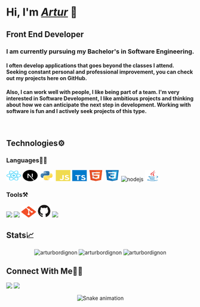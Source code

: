 <div>
  <h1>Hi, I'm <a href="https://www.linkedin.com/in/arturbordignon/"><i>Artur</i></a> 🚀</h1>
  <h2>Front End Developer</h2>
  <h3>I am currently pursuing my <b>Bachelor's</b> in <b>Software Engineering.</b></h3>
    
  <h4>I often develop applications that goes beyond the classes I attend. Seeking constant personal and professional improvement, you can check out my projects here on GitHub.</h4> 

  <h4>Also, I can work well with people, I like being part of a team. I'm very interested in Software Development, I like ambitious projects and thinking about how we can anticipate the next step in development. Working with software is fun and I actively seek projects of this type.</h4>
</div>
<br>

## Technologies⚙️

### Languages✍🏼

  <img alt="React" height="30" width="40" src="https://raw.githubusercontent.com/devicons/devicon/master/icons/react/react-original.svg"> <img alt="NextJS" height="30" width="40" src="https://github.com/devicons/devicon/blob/master/icons/nextjs/nextjs-original.svg"> <img alt="Python" height="30" width="40" src="https://github.com/devicons/devicon/blob/master/icons/python/python-original.svg"> <img alt="Js" height="30" width="40" src="https://raw.githubusercontent.com/devicons/devicon/master/icons/javascript/javascript-plain.svg"> <img alt="Ts" height="30" width="40" src="https://raw.githubusercontent.com/devicons/devicon/master/icons/typescript/typescript-plain.svg"> <img alt="HTML" height="30" width="40" src="https://raw.githubusercontent.com/devicons/devicon/master/icons/html5/html5-original.svg"> <img alt="CSS" height="30" width="40" src="https://raw.githubusercontent.com/devicons/devicon/master/icons/css3/css3-original.svg"> <img alt="nodejs" height="30" width="40" src="https://cdn.worldvectorlogo.com/logos/nodejs-icon.svg"> <img alt="java" height="30" width="40" src="https://github.com/devicons/devicon/blob/master/icons/java/java-original.svg">
  
### Tools⚒️  
<img src="https://img.icons8.com/fluency/35/000000/visual-studio-code-2019.png"/> <img src="https://img.icons8.com/color/35/000000/figma--v2.png"/> <img alt="git" height="30" width="40" src="https://raw.githubusercontent.com/devicons/devicon/master/icons/git/git-original.svg"> <img alt="github" height="35" width="35" src="https://raw.githubusercontent.com/devicons/devicon/master/icons/github/github-original.svg"> <img src="https://img.icons8.com/cute-clipart/35/000000/canva.png"/>

## Stats📈

<p align="center">
<img width="40%" src="https://github-readme-stats.vercel.app/api/top-langs?username=arturbordignon&show_icons=true&theme=dracula&title_color=ff8000&text_color=ffffff&bg_color=000000&locale=en&layout=compact&hide_border=true" alt="arturbordignon" /> 
<img width="48%" src="https://github-readme-stats.vercel.app/api?username=arturbordignon&show_icons=true&theme=dracula&title_color=ff8000&text_color=ffffff&bg_color=000000&locale=en&hide_border=true" alt="arturbordignon" />
<img width="48%" src="https://github-readme-streak-stats.herokuapp.com/?user=arturbordignon&theme=highcontrast&hide_border=true" alt="arturbordignon" />
</p>
  
## Connect With Me👋🏼

<p align="left">  
<a href="https://linkedin.com/in/arturbordignon" target="_blank"><img src="https://img.icons8.com/color/35/000000/linkedin.png"/></a>
<a href="mailto:arthurbordignon@hotmail.com" target="_blank"><img width="3%" src="https://github.com/sempostma/office365-icons/blob/master/svg/outlook.svg"></a>
 

<div align="center">
  
  ![Snake animation](https://github.com/danielbped/danielbped/blob/output/github-contribution-grid-snake.svg)
  
</div>
